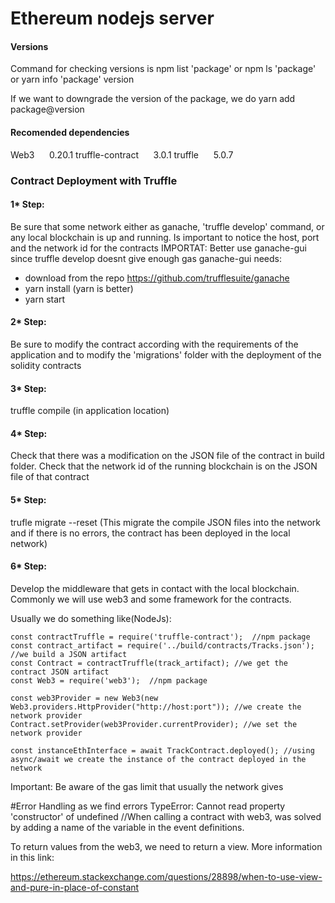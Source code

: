 # Ethereum nodejs server

#### Versions 
Command for checking versions is 
npm list 'package' or npm ls 'package'
or
yarn info 'package' version

If we want to downgrade the version of the package, we do
yarn add package@version

#### Recomended dependencies
Web3&nbsp;&nbsp;&nbsp;&nbsp;&nbsp;&nbsp;0.20.1
truffle-contract&nbsp;&nbsp;&nbsp;&nbsp;&nbsp;&nbsp;3.0.1
truffle&nbsp;&nbsp;&nbsp;&nbsp;&nbsp;&nbsp;5.0.7

### Contract Deployment with Truffle

#### 1* Step: 
Be sure that some network either as ganache, 'truffle develop' command, or any local blockchain is up and running.
Is important to notice the host, port and the network id for the contracts
IMPORTAT: Better use ganache-gui since truffle develop doesnt give enough gas
ganache-gui needs:
-   download from the repo https://github.com/trufflesuite/ganache
-   yarn install (yarn is better)
-   yarn start

#### 2* Step:
Be sure to modify the contract according with the requirements of the application and to modify the 'migrations' folder with the deployment of the solidity contracts

#### 3* Step:
truffle compile (in application location)
 
#### 4* Step:
Check that there was a modification on the JSON file of the contract in build folder. Check that the network id of the running blockchain is on the JSON file of that contract

#### 5* Step:
trufle migrate --reset (This migrate the compile JSON files into the network and if there is no errors, the contract has been deployed in the local network)

#### 6* Step:
Develop the middleware that gets in contact with the local blockchain. Commonly we will use web3 and some framework for the contracts.

Usually we do something like(NodeJs):

```
const contractTruffle = require('truffle-contract');  //npm package
const contract_artifact = require('../build/contracts/Tracks.json'); //we build a JSON artifact
const Contract = contractTruffle(track_artifact); //we get the contract JSON artifact
const Web3 = require('web3');  //npm package

const web3Provider = new Web3(new Web3.providers.HttpProvider("http://host:port")); //we create the network provider
Contract.setProvider(web3Provider.currentProvider); //we set the network provider

const instanceEthInterface = await TrackContract.deployed(); //using async/await we create the instance of the contract deployed in the network 

```
Important: Be aware of the gas limit that usually the network gives

#Error Handling as we find errors
TypeError: Cannot read property 'constructor' of undefined //When calling a contract with web3, was solved by adding a name of the variable in the event definitions. 

To return values from the web3, we need to return a view. More information in this link:

https://ethereum.stackexchange.com/questions/28898/when-to-use-view-and-pure-in-place-of-constant